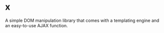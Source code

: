 # x
A simple DOM manipulation library that comes with a templating engine and an easy-to-use AJAX function.
